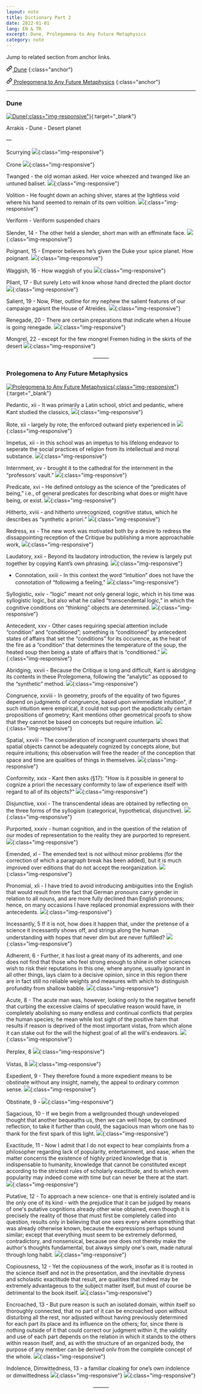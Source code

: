 ```yaml
---
layout: note
title: Dictionary Part 2
date: 2022-01-01
lang: EN & TR
excerpt: Dune, Prolegomena to Any Future Metaphysics
category: note
---
```



Jump to related section from anchor links.


[<svg class="link" viewBox="0 0 16 16" version="1.1" width="16" height="16" aria-hidden="true"><path fill-rule="evenodd" d="M7.775 3.275a.75.75 0 001.06 1.06l1.25-1.25a2 2 0 112.83 2.83l-2.5 2.5a2 2 0 01-2.83 0 .75.75 0 00-1.06 1.06 3.5 3.5 0 004.95 0l2.5-2.5a3.5 3.5 0 00-4.95-4.95l-1.25 1.25zm-4.69 9.64a2 2 0 010-2.83l2.5-2.5a2 2 0 012.83 0 .75.75 0 001.06-1.06 3.5 3.5 0 00-4.95 0l-2.5 2.5a3.5 3.5 0 004.95 4.95l1.25-1.25a.75.75 0 00-1.06-1.06l-1.25 1.25a2 2 0 01-2.83 0z"></path></svg> Dune](#dune)
{:class="anchor"}


[<svg class="link" viewBox="0 0 16 16" version="1.1" width="16" height="16" aria-hidden="true"><path fill-rule="evenodd" d="M7.775 3.275a.75.75 0 001.06 1.06l1.25-1.25a2 2 0 112.83 2.83l-2.5 2.5a2 2 0 01-2.83 0 .75.75 0 00-1.06 1.06 3.5 3.5 0 004.95 0l2.5-2.5a3.5 3.5 0 00-4.95-4.95l-1.25 1.25zm-4.69 9.64a2 2 0 010-2.83l2.5-2.5a2 2 0 012.83 0 .75.75 0 001.06-1.06 3.5 3.5 0 00-4.95 0l-2.5 2.5a3.5 3.5 0 004.95 4.95l1.25-1.25a.75.75 0 00-1.06-1.06l-1.25 1.25a2 2 0 01-2.83 0z"></path></svg> Prolegomena to Any Future Metaphysics](#prolegomena-to-any-future-metaphysics)
{:class="anchor"}


<hr>


### Dune


[![Dune](/assets/dune-0.jpg){:class="img-responsive"}](https://en.wikipedia.org/wiki/Dune_(novel)){:target="_blank"}


Arrakis - Dune - Desert planet


—


Scurrying
![](/assets/dune-1.jpeg){:class="img-responsive"}


Crone
![](/assets/dune-2.jpeg){:class="img-responsive"}


Twanged - the old woman asked. Her voice wheezed and twanged like an untuned baliset.
![](/assets/dune-3.jpeg){:class="img-responsive"}


Volition - He fought down an aching shiver, stares at the lightless void where his hand seemed to remain of its own volition.
![](/assets/dune-4.jpeg){:class="img-responsive"}


Veriform - Veriform suspended chairs


Slender, 14 - The other held a slender, short man with an effminate face.
![](/assets/dune-5.png){:class="img-responsive"}


Poignant, 15 - Emperor believes he’s given the Duke your spice planet. How poignant.
![](/assets/dune-6.png){:class="img-responsive"}


Waggish, 16 - How waggish of you
![](/assets/dune-7.png){:class="img-responsive"}


Pliant, 17 - But surely Leto will know whose hand directed the pliant doctor
![](/assets/dune-8.png){:class="img-responsive"}


Salient, 19 - Now, Piter, outline for my nephew the salient features of our campaign agaisnt the House of Atreides.
![](/assets/dune-9.png){:class="img-responsive"}


Renegade, 20 - There are certain preparations that indicate when a House is going renegade.
![](/assets/dune-10.png){:class="img-responsive"}


Mongrel, 22 - except for the few mongrel Fremen hiding in the skirts of the desert
![](/assets/dune-11.png){:class="img-responsive"}


<center>———</center>


### Prolegomena to Any Future Metaphysics


[![Prolegomena to Any Future Metaphysics](/assets/prolegomena-0.jpg){:class="img-responsive"}](https://en.wikipedia.org/wiki/Prolegomena_to_Any_Future_Metaphysics){:target="_blank"}


Pedantic, xii - It was primarily a Latin school, strict and pedantic, where Kant studied the classics,
![](/assets/prolegomena-1.png){:class="img-responsive"}


Rote, xii - largely by rote; the enforced outward piety experienced in
![](/assets/prolegomena-2.png){:class="img-responsive"}


Impetus, xii - in this school was an impetus to his lifelong endeavor to seperate the social practices of religion from its intellectual and moral substance.
![](/assets/prolegomena-3.png){:class="img-responsive"}


Internment, xv - brought it to the cathedral for the internment in the “professors’ vault.”
![](/assets/prolegomena-4.png){:class="img-responsive"}


Predicate, xvi - He defined ontology as the science of the “predicates of being,” i.e., of general predicates for describing what does or might have being, or exist.
![](/assets/prolegomena-5.png){:class="img-responsive"}


Hitherto, xviii  - and hitherto unrecognized, cognitive status, which he describes as “synthetic a priori.”
![](/assets/prolegomena-6.png){:class="img-responsive"}


Redress, xx - The new work was motivated both by a desire to redress the dissappointing reception of the Critique bu publishing a more approachable work,
![](/assets/prolegomena-7.png){:class="img-responsive"}


Laudatory, xxii - Beyond its laudatory introduction, the review is largely put together by copying Kant’s own phrasing.
![](/assets/prolegomena-8.png){:class="img-responsive"}


- Connotation, xxiii - In this context the word “intuition” does not have the connotation of “followimg a feeling,”
![](/assets/prolegomena-9.png){:class="img-responsive"}


Syllogistic, xxiv  - “logic” meant not only general logic, which in his time was syllogistic logic, but also what he called “transcendental logic,” in which the cognitive conditions on “thinking” objects are determined.
![](/assets/prolegomena-10.png){:class="img-responsive"}


Antecedent, xxv - Other cases requiring special attention include “condition” and “conditioned”; something is “conditioned” by antecedent states of affairs that set the “conditions” for its occurence, as the heat of the fire as a “condition” that determines the temperature of the soup, the heated soup then being a state of affairs that is “conditioned.”
![](/assets/prolegomena-11.png){:class="img-responsive"}


Abridging, xxvii - Because the Critique is long and difficult, Kant is abridging its contents in these Prolegomena, following the “analytic” as opposed to the “synthetic” method.
![](/assets/prolegomena-12.png){:class="img-responsive"}


Congruence, xxviii - In geometry, proofs of the equality of two figures depend on judgments of congruence, based upon wimmediate intuition", if such intuition were empirical, it could not sup port the apodictically certain propositions of geometry; Kant mentions other geometrical proofs to show that they cannot be based on concepts but require intuition.
![](/assets/prolegomena-13.png){:class="img-responsive"}



Spatial, xxviii - The consideration of incongruent counterparts shows that spatial objects cannot be adequately cognized by concepts alone, but require intuitions; this observation will free the reader of the conception that space and time are qualities of things in themselves.
![](/assets/prolegomena-14.png){:class="img-responsive"}


Conformity, xxix - Kant then asks (§17): "How is it possible in general to cognize a priori the necessary conformity to law of experience itself with regard to all of its objects?"
![](/assets/prolegomena-15.png){:class="img-responsive"}


Disjunctive, xxxi - The transcendental ideas are obtained by reflecting on the three forms of the syllogism (categorical, hypothetical, disjunctive).
![](/assets/prolegomena-16.png){:class="img-responsive"}


Purported, xxxiv - human cognition, and in the question of the relation of our modes of representation to the reality they are purported to represent.
![](/assets/prolegomena-17.png){:class="img-responsive"}


Emended, xl - The emended text is not without minor problems (for the correction of which a paragraph break has been added), but it is much improved over editions that do not accept the reorganization.
![](/assets/prolegomena-18.png){:class="img-responsive"}


Pronomial, xli - I have tried to avoid introducing ambiguities into the English that would result from the fact that German pronouns carry gender in relation to all nouns, and are more fully declined than English pronouns; hence, on many occasions I have replaced pronomial expressions with their antecedents.
![](/assets/prolegomena-19.png){:class="img-responsive"}


Incessantly, 5  If it is not, how does it happen that, under the pretense of a science it incessantly shows off, and strings along the human understanding with hopes that never dim but are never fulfilled?
![](/assets/prolegomena-20.png){:class="img-responsive"}


Adherent, 6 - Further, it has lost a great many of its adherents, and one does not find that those who feel strong enough to shine in other sciences wish to risk their reputations in this one, where anyone, usually ignorant in all other things, lays claim to a decisive opinion, since in this region there are in fact still no reliable weights and measures with which to distinguish profundity from shallow babble.
![](/assets/prolegomena-21.png){:class="img-responsive"}


Acute, 8 - The acute man was, however, looking only to the negative benefit that curbing the excessive claims of speculative reason would have, in completely abolishing so many endless and continual conflicts that perplex the human species; he mean while lost sight of the positive harm that results if reason is deprived of the most important vistas, from which alone it can stake out for the will the highest goal of all the will's endeavors.
![](/assets/prolegomena-22.png){:class="img-responsive"}

 
Perplex, 8
![](/assets/prolegomena-23.png){:class="img-responsive"}


Vistas, 8
![](/assets/prolegomena-24.png){:class="img-responsive"}


Expedient, 9 - They therefore found a more expedient means to be obstinate without any insight, namely, the appeal to ordinary common
sense.
![](/assets/prolegomena-25.png){:class="img-responsive"}


Obstinate, 9 - ![](/assets/prolegomena-26.png){:class="img-responsive"}


Sagacious, 10 - If we begin from a wellgrounded though undeveloped thought that another bequeaths us, then we can well hope, by continued reflection, to take it further than could, the sagacious man whom one has to thank for the first spark of this light.
![](/assets/prolegomena-27.png){:class="img-responsive"}


Exactitude, 11 - Now I admit that I do not expect to hear
complaints from a philosopher regarding lack of popularity, entertainment, and ease, when the matter concerns the existence of highly prized knowledge that is indispensable to humanity, knowledge that cannot be constituted except according to the strictest rules of scholarly exactitude, and to which even popularity may indeed come with time but can never be there at the start.
![](/assets/prolegomena-28.png){:class="img-responsive"}


Putative, 12 - To approach a new science- one that is entirely isolated and is the only one of its kind - with the prejudice that it can be judged by means of one's putative cognitions already other wise obtained, even though it is precisely the reality of those that must first be completely called into question, results only in believing that one sees every where something that was already otherwise known, because the expressions perhaps sound similar; except
that everything must seem to be extremely deformed, contradictory, and nonsensical, because one does not thereby make the author's thoughts fundamental, but always simply one's own, made natural through long habit.
![](/assets/prolegomena-29.png){:class="img-responsive"}


Copiousness, 12 - Yet the copiousness of the work, insofar as it is rooted in the science itself and not in the presentation, and the inevitable dryness and scholastic exactitude that result, are qualities that indeed may be extremely advantageous to the subject matter itself, but must of course be detrimental to the book itself.
![](/assets/prolegomena-30.png){:class="img-responsive"}


Encroached, 13 - But pure reason is such an isolated domain, within itself so thoroughly connected, that no part of it can be encroached upon without disturbing all the rest, nor adjusted without having previously determined for each part its place and its influence on the others; for, since there is nothing outside of it that
could correct our judgment within it, the validity and use of each part depends on the relation in which it stands to the others within reason itself, and, as with the structure of an organized body, the purpose of any member can be derived onlv from the complete concept of the whole.
![](/assets/prolegomena-31.png){:class="img-responsive"}


Indolence, Dimwittedness, 13 - a familiar cloaking for one’s own indolence or dimwittedness
![](/assets/prolegomena-32.png){:class="img-responsive"}
![](/assets/prolegomena-33.png){:class="img-responsive"}


<center>———</center>